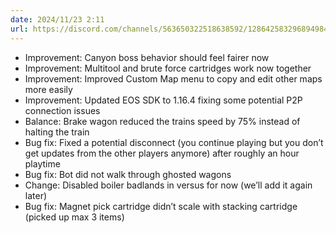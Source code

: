 ```yaml
---
date: 2024/11/23 2:11
url: https://discord.com/channels/563650322518638592/1286425832968949840/1309567059818053713
---
```

- Improvement: Canyon boss behavior should feel fairer now
- Improvement: Multitool and brute force cartridges work now together
- Improvement: Improved Custom Map menu to copy and edit other maps more easily
- Improvement: Updated EOS SDK to 1.16.4 fixing some potential P2P connection issues
- Balance: Brake wagon reduced the trains speed by 75% instead of halting the train
- Bug fix: Fixed a potential disconnect (you continue playing but you don’t get updates from the other players anymore) after roughly an hour playtime
- Bug fix: Bot did not walk through ghosted wagons
- Change: Disabled boiler badlands in versus for now (we’ll add it again later)
- Bug fix: Magnet pick cartridge didn’t scale with stacking cartridge (picked up max 3 items)
